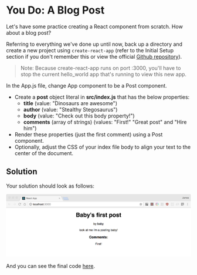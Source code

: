 # You Do: A Blog Post #

Let's have some practice creating a React component from scratch. How about a blog post?

Referring to everything we've done up until now, back up a directory and create a new project using `create-react-app` (refer to the Initial Setup section if you don't remember this or view the official [Github repository](https://github.com/facebookincubator/create-react-app)).

> Note: Because create-react-app runs on port :3000, you'll have to stop the current hello_world app that's running to view this new app.

In the App.js file, change App component to be a Post component.

- Create a __post__ object literal in __src/index.js__ that has the below properties:
  - __title__  (value: "Dinosaurs are awesome")
  - __author__ (value: "Stealthy Stegosaurus")
  - __body__ (value: "Check out this body property!")
  - __comments__ (array of strings)  (values: "First!" "Great post" and "Hire him")
- Render these properties (just the first comment) using a Post component.
- Optionally, adjust the CSS of your index file body to align your text to the center of the document.

## Solution

Your solution should look as follows:


![Solution for Project](../../projects/project-01-jsx/SOLUTION.png)

And you can see the final code [here](https://git.generalassemb.ly/education-product/module-fe-framework-react/tree/master/projects/project-01-jsx).
